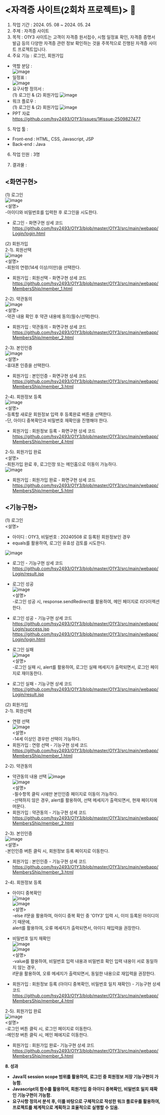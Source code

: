 # <자격증 사이트(2회차 프로젝트)> 📝 <br>
1. 작업 기간 : 2024. 05. 08 ~ 2024. 05. 24<br>
2. 주제 : 자격증 사이트<br>
3. 목적 :  O1Y3 사이트는 고객이 자격증 원서접수, 시험 일정표 확인, 자격증 증명서 발급 등의 다양한 자격증 관련 정보 확인하는 것을 주목적으로 진행된 자격증 사이트 프로젝트입니다.<br>
4. 주요 기능 : 로그인, 회원가입<br>
- 역할 분담 : <br>
  ![image](https://github.com/user-attachments/assets/1d444f20-096b-47f1-88fd-d5f969132ceb) <br>
- 일정표 : <br>
  ![image](https://github.com/user-attachments/assets/5beb8d61-49a2-4e9e-8e67-91b8496b4060) <br>
- 요구사항 정의서 : <br>
(1) 로그인 & (2) 회원가입
  ![image](https://github.com/user-attachments/assets/e217e269-2625-49f7-b121-50808f494678) <br>
- 워크 플로우 : <br>
(1) 로그인 & (2) 회원가입 
  ![image](https://github.com/user-attachments/assets/8807efb9-32c2-4e68-95b2-4ec563f9d4c8) <br>
- PPT 자료<br>
  https://github.com/hsy2493/O1Y3/issues/1#issue-2509827477
5. 작업 툴 :
  - Front-end : HTML, CSS, Javascript, JSP<br>
  - Back-end : Java <br>
6. 작업 인원 : 3명<br>

7. 결과물 : <br>
## <화면구현>
(1) 로그인<br>![image](https://github.com/user-attachments/assets/c4bd0385-9838-45d9-825b-bb6b922ce844)<br>
<설명> <br>
-아이디와 비밀번호를 입력한 후 로그인을 시도한다. <br>
- 로그인 - 화면구현 상세 코드<br>
  https://github.com/hsy2493/O1Y3/blob/master/O1Y3/src/main/webapp/Login/login.html<br>

(2) 회원가입<br>
2-1). 회원선택<br>
![image](https://github.com/user-attachments/assets/cb60f585-3c3f-4dbe-a49b-c69d64703066)<br>
<설명><br>
-회원의 연령(14세 이상/미만)을 선택한다. <br>
- 회원가입 : 회원선택 - 화면구현 상세 코드<br>
  https://github.com/hsy2493/O1Y3/blob/master/O1Y3/src/main/webapp/MembersShip/member_1.html <br>

2-2). 약관동의<br>
![image](https://github.com/user-attachments/assets/ea0c18a3-ddad-453d-9d85-661c5ed6155b)<br>
<설명><br>
-약관 내용 확인 후 약관 내용에 동의(필수/선택)한다. <br>
- 회원가입 : 약관동의 - 화면구현 상세 코드<br>
  https://github.com/hsy2493/O1Y3/blob/master/O1Y3/src/main/webapp/MembersShip/member_2.html <br>

2-3). 본인인증<br>
![image](https://github.com/user-attachments/assets/b8c6a87b-ce2e-418e-8ae0-4bcda42f7b82)<br>
<설명><br>
-휴대폰 인증을 선택한다.<br>
- 회원가입 : 본인인증 - 화면구현 상세 코드<br>
  https://github.com/hsy2493/O1Y3/blob/master/O1Y3/src/main/webapp/MembersShip/member_3.html <br>

2-4). 회원정보 등록<br>
![image](https://github.com/user-attachments/assets/a848bee7-0f8b-4f09-a818-7ec3884fe062)<br>
<설명><br>
-등록할 새로운 회원정보 입력 후 등록완료 버튼을 선택한다.<br>
-단, 아이디 중복확인과 비밀번호 재확인을 진행해야 한다. <br>
- 회원가입 : 회원정보 등록 - 화면구현 상세 코드<br>
  https://github.com/hsy2493/O1Y3/blob/master/O1Y3/src/main/webapp/MembersShip/member_4.html <br>

2-5). 회원가입 완료<br>
<설명><br>
-회원가입 완료 후, 로그인창 또는 메인홈으로 이동이 가능하다. <br>
![image](https://github.com/user-attachments/assets/a3428a0e-d7c1-41a8-a364-bbf39d3b563d)<br>
- 회원가입 : 회원가입 완료 - 화면구현 상세 코드<br>
  https://github.com/hsy2493/O1Y3/blob/master/O1Y3/src/main/webapp/MembersShip/member_5.html <br>

## <기능구현>
(1) 로그인<br> 
<설명> <br> 
- 아이디 : O1Y3, 비밀번호 : 20240508 로 등록된 회원정보인 경우 <br>
- equals를 활용하여, 로그인 유효성 검토를 시도한다. <br>

![image](https://github.com/user-attachments/assets/2cc00740-36b8-442c-8ede-8dd37a0b60ab) <br>
- 로그인 - 기능구현 상세 코드 <br>
https://github.com/hsy2493/O1Y3/blob/master/O1Y3/src/main/webapp/Login/result.jsp <br>


- 로그인 성공 <br>
![image](https://github.com/user-attachments/assets/41e6abfd-2723-44c4-a097-995d2517a149) <br>
<설명> <br>
-로그인 성공 시, response.sendRedirect를 활용하여, 메인 페이지로 리다이렉션 한다. <br>
- 로그인 성공 - 기능구현 상세 코드 <br> 
https://github.com/hsy2493/O1Y3/blob/master/O1Y3/src/main/webapp/Login/success.jsp <br>
https://github.com/hsy2493/O1Y3/blob/master/O1Y3/src/main/webapp/Login/login.html <br>

- 로그인 실패 <br>
![image](https://github.com/user-attachments/assets/985acca6-6a10-4b0f-b416-ca4dcc75b19f) <br>
<설명> <br>
-로그인 실패 시, alert를 활용하여, 로그인 실패 메세지가 출력되면서, 로그인 페이지로 재이동한다. <br>
- 로그인 실패 - 기능구현 상세 코드 <br>
https://github.com/hsy2493/O1Y3/blob/master/O1Y3/src/main/webapp/Login/result.jsp<br>
   
(2) 회원가입<br>
2-1). 회원선택 <br>
- 연령 선택 <br>
![image](https://github.com/user-attachments/assets/c8308025-d72f-469f-a06d-589aadc6fca5) <br>
<설명> <br>
-14세 이상인 경우만 선택이 가능하다. <br>
- 회원가입 : 연령 선택 - 기능구현 상세 코드<br>
https://github.com/hsy2493/O1Y3/blob/master/O1Y3/src/main/webapp/MembersShip/member_1.html<br>

2-2). 약관동의 <br>
- 약관동의 내용 선택
![image](https://github.com/user-attachments/assets/c316814b-1848-4a0e-a3f4-bb51534fe83c) <br>
![image](https://github.com/user-attachments/assets/10c349e7-753b-4a37-92cf-b4c740968e0a) <br>
<설명> <br>
-필수항목 클릭 시에만 본인인증 페이지로 이동이 가능하다. <br>
-선택하지 않은 경우, alert를 활용하여, 선택 메세지가 출력되면서, 현재 페이지에 머문다.<br>
- 회원가입 : 약관동의 - 기능구현 상세 코드<br>
https://github.com/hsy2493/O1Y3/blob/master/O1Y3/src/main/webapp/MembersShip/member_2.html <br>

2-3). 본인인증 <br>
![image](https://github.com/user-attachments/assets/5735d234-8c9c-4499-b885-8c72c62f6ead) <br>
<설명> <br> 
-본인인증 버튼 클릭 시, 회원정보 등록 페이지로 이동한다. <br>
- 회원가입 : 본인인증 - 기능구현 상세 코드<br>
https://github.com/hsy2493/O1Y3/blob/master/O1Y3/src/main/webapp/MembersShip/member_3.html  <br>

2-4). 회원정보 등록 <br>
- 아이디 중복확인 <br>
![image](https://github.com/user-attachments/assets/2a53aa1d-3b78-48cf-a82b-4db4b0d1b24a) <br>
![image](https://github.com/user-attachments/assets/a876c6c0-add5-4ef0-a2f2-8c7bd8ac0d1f) <br>
<설명> <br>
-else if문을 활용하여, 아이디 중복 확인 중 'O1Y3' 입력 시, 이미 등록된 아이디이기 때문에, <br>
alert를 활용하여, 오류 메세지가 출력되면서, 아이디 재입력을 권장한다.

- 비밀번호 일치 재확인 <br>
![image](https://github.com/user-attachments/assets/b792d163-50da-434b-98d5-b591a45ce583) <br>
![image](https://github.com/user-attachments/assets/3be42724-ed1b-477a-bdcc-d149f7076b06) <br>
<설명> <br>
-value를 활용하여, 비밀번호 입력 내용과 비밀번호 확인 입력 내용이 서로 동일하지 않는 경우, <br>
if문을 활용하여, 오류 메세지가 출력되면서, 동일한 내용으로 재입력을 권장한다. <br>

- 회원가입 : 회원정보 등록 (아이디 중복확인, 비밀번호 일치 재확인) - 기능구현 상세 코드<br>
https://github.com/hsy2493/O1Y3/blob/master/O1Y3/src/main/webapp/MembersShip/member_4.html <br>

2-5). 회원가입 완료 <br>
![image](https://github.com/user-attachments/assets/e6ef8095-e6e5-4cbc-a23b-770f201d9e51) <br>
<설명> <br> 
-로그인 버튼 클릭 시, 로그인 페이지로 이동한다. <br>
-메인창 버튼 클릭 시, 메인 페에지로 이동한다.<br>

- 회원가입 : 회원가입 완료- 기능구현 상세 코드<br>
https://github.com/hsy2493/O1Y3/blob/master/O1Y3/src/main/webapp/MembersShip/member_5.html  <br>


<b> 8. 성과 
- Java의 session scope 범위를 활용하여, 로그인 중 회원정보 저장 기능구현이 가능함.
- Javascript의 함수를 활용하여, 회원가입 중 아이디 중복확인, 비밀번호 일치 재확인 기능구현이 가능함.
- 요구사항 정의서 분석 후, 이를 바탕으로 구체적으로 작성한 워크 플로우를 활용하여, <br>
  프로젝트를 체계적으로 계획하고 효율적으로 실행할 수 있음.
</b>
